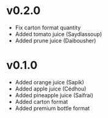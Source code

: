 # v0.2.0
 - Fix carton format quantity
 - Added tomato juice (Saydlassoup)
 - Added prune juice (Daibousher)

# v0.1.0
 - Added orange juice (Sapik)
 - Added apple juice (Cédhou)
 - Added pineapple juice (Saifrai)
 - Added carton format
 - Added premium bottle format
